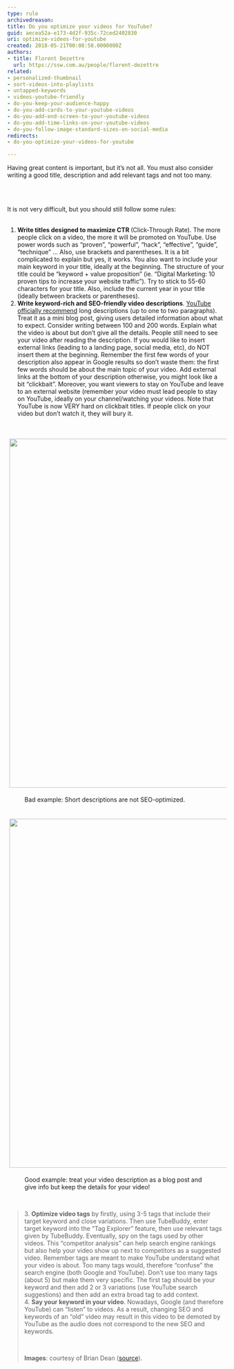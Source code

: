 ```yaml
---
type: rule
archivedreason: 
title: Do you optimize your videos for YouTube?
guid: aecea52a-e173-4d2f-935c-72ced2402830
uri: optimize-videos-for-youtube
created: 2018-05-21T00:08:58.0000000Z
authors:
- title: Florent Dezettre
  url: https://ssw.com.au/people/florent-dezettre
related:
- personalized-thumbnail
- sort-videos-into-playlists
- untapped-keywords
- videos-youtube-friendly
- do-you-keep-your-audience-happy
- do-you-add-cards-to-your-youtube-videos
- do-you-add-end-screen-to-your-youtube-videos
- do-you-add-time-links-on-your-youtube-videos
- do-you-follow-image-standard-sizes-on-social-media
redirects:
- do-you-optimize-your-videos-for-youtube

---
```



<p>Having great content is important, but it’s not all. You must also consider writing a good title, description and add relevant tags and not too many.</p>
<br><excerpt class='endintro'></excerpt><br>
<p>It is not very difficult, but you should still follow some rules&#58;<br>&#160;<br></p><ol><li><strong>Write titles designed to maximize CTR </strong>(Click-Through Rate). The more people click on a video, the more it will be promoted on YouTube. Use power words such as “proven”, “powerful”, “hack”, “effective”, “guide”, “technique” … Also, use brackets and parentheses. It is a bit complicated to explain but yes, it works. You also want to include your main keyword in your title, ideally at the beginning. The structure of your title could be “keyword + value proposition” (ie. “Digital Marketing&#58; 10 proven tips to increase your website traffic”). Try to stick to 55-60 characters for your title. Also, include the current year in your title (ideally between brackets or parentheses).</li><li><strong>Write keyword-rich and SEO-friendly video descriptions</strong>. <a href="https&#58;//www.youtube.com/watch?v=gTrLniP5tSQ&amp;feature=youtu.be">YouTube officially recommend</a> long descriptions (up to one to two paragraphs). Treat it as a mini blog post, giving users detailed information about what to expect. Consider writing between 100 and 200 words. Explain what the video is about but don’t give all the details. People still need to see your video after reading the description. If you would like to insert external links (leading to a landing page, social media, etc), do NOT insert them at the beginning. Remember the first few words of your description also appear in Google results so don’t waste them&#58; the first few words should be about the main topic of your video. Add external links at the bottom of your description otherwise, you might look like a bit “clickbait”. Moreover, you want viewers to stay on YouTube and leave to an external website (remember your video must lead people to stay on YouTube, ideally on your channel/watching your videos. Note that YouTube is now VERY hard on clickbait titles. If people click on your video but don’t watch it, they will bury it.</li></ol><p><br></p><dl class="ssw15-rteElement-ImageArea"><img src="/PublishingImages/description_bad.png" alt="" style="margin&#58;5px;width&#58;808px;" /></dl><dd class="ssw15-rteElement-FigureBad">Bad example&#58; Short descriptions are not SEO-optimized.</dd><dt><br></dt><dl class="ssw15-rteElement-ImageArea"><img src="/PublishingImages/description_good.png" alt="" style="margin&#58;5px;width&#58;808px;" /><br></dl><dd class="ssw15-rteElement-FigureGood">Good example&#58; treat your video description as a blog post and give&#160;info&#160;but keep the details for your video! <br></dd><p><br></p><blockquote><p>3. <strong>Optimize video tags</strong> by firstly, using 3-5 tags that include their target keyword and close variations. Then use TubeBuddy, enter target keyword into the “Tag Explorer” feature, then use relevant tags given by TubeBuddy. Eventually, spy on the tags used by other videos. This “competitor analysis” can help search engine rankings but also help your video show up next to competitors as a suggested video. Remember tags are meant to make YouTube understand what your video is about. Too many tags would, therefore “confuse” the search engine (both Google and YouTube). Don’t use too many tags (about 5) but make them very specific. The first tag should be your keyword and then add 2 or 3 variations (use YouTube search suggestions) and then add an extra broad tag to add context. <br>4. <strong>Say your keyword in your video</strong>. Nowadays, Google (and therefore YouTube) can “listen” to videos. As a result, changing SEO and keywords of an “old” video may result in this video to be demoted by YouTube as the audio does not correspond to the new SEO and keywords.</p><p><br></p><p><strong>Images</strong>&#58; courtesy of Brian Dean (<a href="https&#58;//backlinko.com/grow-youtube-channel">source</a>).<br></p></blockquote>


